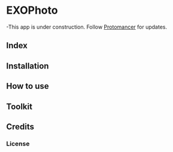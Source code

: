 # EXOPhoto
-This app is under construction. Follow [Protomancer](https://github.com/Protomancer) for updates.

## Index

## Installation

## How to use

## Toolkit

## Credits

### License